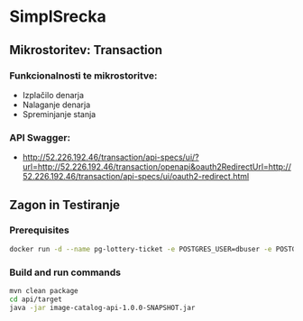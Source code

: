 # SimplSrecka

## Mikrostoritev: Transaction

### Funkcionalnosti te mikrostoritve:
* Izplačilo denarja
* Nalaganje denarja
* Spreminjanje stanja

### API Swagger:
* http://52.226.192.46/transaction/api-specs/ui/?url=http://52.226.192.46/transaction/openapi&oauth2RedirectUrl=http://52.226.192.46/transaction/api-specs/ui/oauth2-redirect.html

## Zagon in Testiranje

### Prerequisites

```bash
docker run -d --name pg-lottery-ticket -e POSTGRES_USER=dbuser -e POSTGRES_PASSWORD=postgres -e POSTGRES_DB=lottery-ticket -p 5432:5432 postgres:13
```

### Build and run commands
```bash
mvn clean package
cd api/target
java -jar image-catalog-api-1.0.0-SNAPSHOT.jar
```

